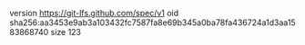 version https://git-lfs.github.com/spec/v1
oid sha256:aa3453e9ab3a103432fc7587fa8e69b345a0ba78fa436724a1d3aa1583868740
size 123

